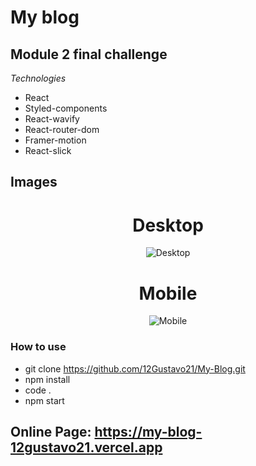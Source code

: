 # My blog

## Module 2 final challenge

*Technologies*

+ React
+ Styled-components
+ React-wavify
+ React-router-dom
+ Framer-motion
+ React-slick

## Images

<div align="center">
 <h1>Desktop</h1>
 <img src="https://media.discordapp.net/attachments/1000858323026989078/1035965029247356968/unknown.png?width=807&height=454" alt="Desktop"/>
 <h1>Mobile</h1>
 <img src="https://media.discordapp.net/attachments/1000858323026989078/1035965787191648286/IMG_20221029_141744.jpg?width=218&height=454" alt="Mobile"/>
</div>

### How to use
 
 - git clone https://github.com/12Gustavo21/My-Blog.git
 - npm install
 - code .
 - npm start
 
 ## Online Page: https://my-blog-12gustavo21.vercel.app
